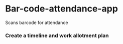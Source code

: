 # Bar-code-attendance-app

Scans barcode for attendance

### Create a timeline and work allotment plan

<to-be-filled-by-Raaj>
